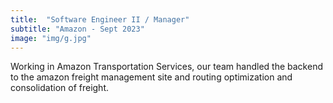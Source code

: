 ```yaml
---
title:  "Software Engineer II / Manager"
subtitle: "Amazon - Sept 2023"
image: "img/g.jpg"
---
```


Working in Amazon Transportation Services, our team handled the backend to the amazon freight management site and routing optimization and consolidation of freight.